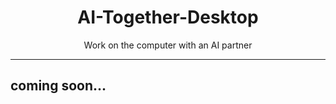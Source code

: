 <div align="center">

# AI-Together-Desktop
Work on the computer with an AI partner

</div>

---

## coming soon...
